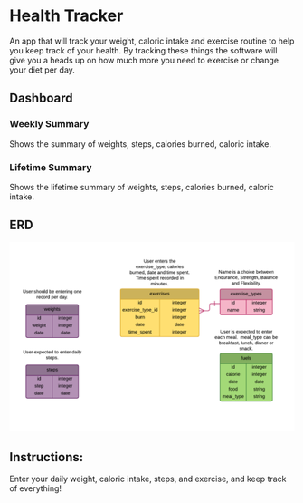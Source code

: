 # Health Tracker

An app that will track your weight, caloric intake and exercise routine to help you keep track of your health.  By tracking these things the software will give you a heads up on how much more you need to exercise or change your diet per day.

## Dashboard
### Weekly Summary
Shows the summary of weights, steps, calories burned, caloric intake.

### Lifetime Summary
Shows the lifetime summary of weights, steps, calories burned, caloric intake.  
## ERD

![alt tag](/health_tracker.png)

## Instructions:

Enter your daily weight, caloric intake, steps, and exercise, and keep track of everything!
